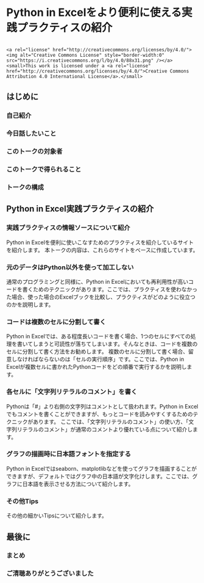 # Python in Excelをより便利に使える実践プラクティスの紹介

```{raw} html

<a rel="license" href="http://creativecommons.org/licenses/by/4.0/"><img alt="Creative Commons License" style="border-width:0" src="https://i.creativecommons.org/l/by/4.0/88x31.png" /></a>
<small>This work is licensed under a <a rel="license" href="http://creativecommons.org/licenses/by/4.0/">Creative Commons Attribution 4.0 International License</a>.</small>
```

## はじめに

### 自己紹介

### 今​日話したい​こと

### この​トークの​対象者

### この​トークで​得られる​こと

### トークの​構成

## Python in Excel実践プラクティスの紹介

### 実践プラクティスの情報ソースについて紹介

Python in Excelを便利に使いこなすためのプラクティスを紹介しているサイトを紹介します。
本トークの内容は、これらのサイトをベースに作成しています。

### 元のデータはPython以外を使って加工しない

通常のプログラミングと同様に、Python in Excelにおいても再利用性が高いコードを書くためのテクニックがあります。ここでは、プラクティスを使わなかった場合、使った場合のExcelブックを比較し、プラクティスがどのように役立つのかを説明します。

### コードは複数のセルに分割して書く

Python in Excelでは、ある程度長いコードを書く場合、1つのセルにすべての処理を書いてしまうと可読性が落ちてしまいます。そんなときは、コードを複数のセルに分割して書く方法をお勧めします。
複数のセルに分割して書く場合、留意しなければならないのは「セルの実行順序」です。ここでは、Python in Excelが複数セルに書かれたPythonコードをどの順番で実行するかを説明します。

### 各セルに「文字列リテラルのコメント」を書く

Pythonは「#」より右側の文字列はコメントとして扱われます。Python in Excelでもコメントを書くことができますが、もっとコードを読みやすくするためのテクニックがあります。
ここでは、「文字列リテラルのコメント」の使い方、「文字列リテラルのコメント」が通常のコメントより優れている点について紹介します。

### グラフの描画時に日本語フォントを指定する

Python in Excelではseaborn、matplotlibなどを使ってグラフを描画することができますが、デフォルトではグラフ中の日本語が文字化けします。ここでは、グラフに日本語を表示させる方法について紹介します。

### その他Tips

その他の細かいTipsについて紹介します。

## 最後に

### まとめ

### ご清聴ありがとうございました
